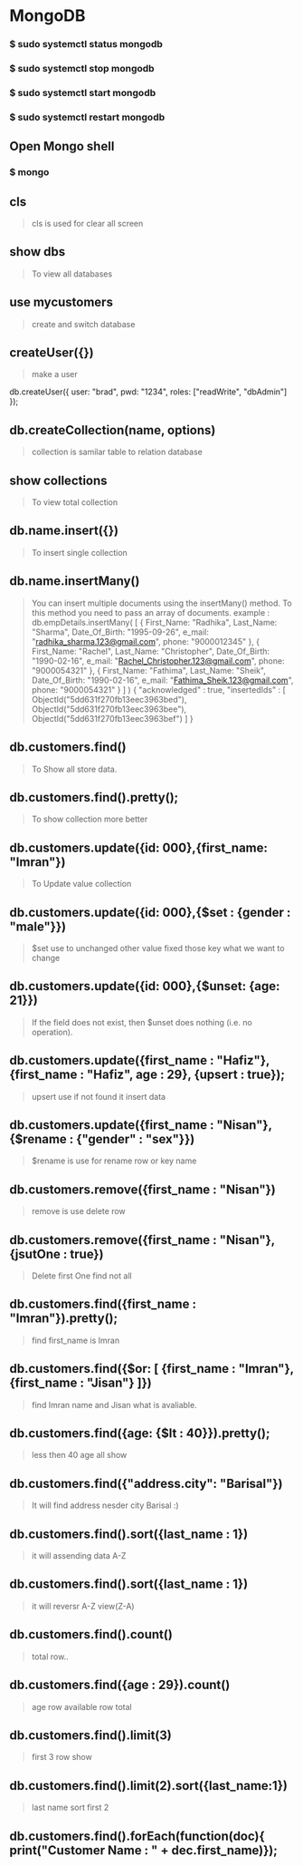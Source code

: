 # MongoDB


### $ sudo systemctl status mongodb
### $ sudo systemctl stop mongodb
### $ sudo systemctl start mongodb
### $ sudo systemctl restart mongodb

## Open Mongo shell
### $ mongo

## cls

> cls is used for clear all screen

## show dbs

> To view all databases

## use mycustomers

> create and switch database

## createUser({})

> make a user

db.createUser({
    user: "brad",
    pwd: "1234",
    roles: ["readWrite", "dbAdmin"]
});

## db.createCollection(name, options)

> collection is samilar table to relation database

## show collections

> To view total collection

## db.name.insert({})

> To insert single collection

## db.name.insertMany() 

> You can insert multiple documents using the insertMany() method. To this method you need to pass an array of documents.
 example : 
 db.empDetails.insertMany(
	[
		{
			First_Name: "Radhika",
			Last_Name: "Sharma",
			Date_Of_Birth: "1995-09-26",
			e_mail: "radhika_sharma.123@gmail.com",
			phone: "9000012345"
		},
		{
			First_Name: "Rachel",
			Last_Name: "Christopher",
			Date_Of_Birth: "1990-02-16",
			e_mail: "Rachel_Christopher.123@gmail.com",
			phone: "9000054321"
		},
		{
			First_Name: "Fathima",
			Last_Name: "Sheik",
			Date_Of_Birth: "1990-02-16",
			e_mail: "Fathima_Sheik.123@gmail.com",
			phone: "9000054321"
		}
	]
)
{
	"acknowledged" : true,
	"insertedIds" : [
		ObjectId("5dd631f270fb13eec3963bed"),
		ObjectId("5dd631f270fb13eec3963bee"),
		ObjectId("5dd631f270fb13eec3963bef")
	]
}


## db.customers.find()

> To Show all store data.

## db.customers.find().pretty();

> To show collection more better

## db.customers.update({id: 000},{first_name: "Imran"})

> To Update value collection 

## db.customers.update({id: 000},{$set : {gender : "male"}})

> $set use to unchanged other value fixed those key what we want to change

## db.customers.update({id: 000},{$unset: {age: 21}})

> If the field does not exist, then $unset does nothing (i.e. no operation).

## db.customers.update({first_name : "Hafiz"},{first_name : "Hafiz", age : 29}, {upsert : true});

> upsert use if not found it insert data

## db.customers.update({first_name : "Nisan"},{$rename : {"gender" : "sex"}})

> $rename is use for rename row or key name

## db.customers.remove({first_name : "Nisan"})

> remove is use delete row

## db.customers.remove({first_name : "Nisan"},{jsutOne : true})

> Delete first One find not all

## db.customers.find({first_name : "Imran"}).pretty();

> find first_name is Imran

## db.customers.find({$or: [ {first_name : "Imran"}, {first_name : "Jisan"} ]})

> find Imran name and Jisan what is avaliable.

## db.customers.find({age: {$lt : 40}}).pretty();

> less then 40 age all show

## db.customers.find({"address.city": "Barisal"})

> It will find address nesder city Barisal :) 

## db.customers.find().sort({last_name : 1})

> it will assending data A-Z

## db.customers.find().sort({last_name : 1})

> it will reversr A-Z view(Z-A)

## db.customers.find().count()

> total row..

## db.customers.find({age : 29}).count()

> age row available row total

## db.customers.find().limit(3)

> first 3 row show

## db.customers.find().limit(2).sort({last_name:1})

> last name sort first 2

## db.customers.find().forEach(function(doc){ print("Customer Name : " + dec.first_name)});
